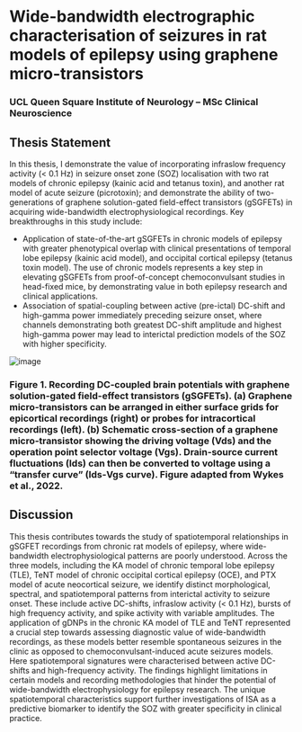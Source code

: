 # Wide-bandwidth electrographic characterisation of seizures in rat models of epilepsy using graphene micro-transistors
### UCL Queen Square Institute of Neurology – MSc Clinical Neuroscience

## Thesis Statement
In this thesis, I demonstrate the value of incorporating infraslow frequency activity (< 0.1 Hz) in seizure onset zone (SOZ) localisation with two rat models of chronic epilepsy (kainic acid and tetanus toxin), and another rat model of acute seizure (picrotoxin); and demonstrate the ability of two-generations of graphene solution-gated field-effect transistors (gSGFETs) in acquiring wide-bandwidth electrophysiological recordings.
Key breakthroughs in this study include:
-	Application of state-of-the-art gSGFETs in chronic models of epilepsy with greater phenotypical overlap with clinical presentations of temporal lobe epilepsy (kainic acid model), and occipital cortical epilepsy (tetanus toxin model). The use of chronic models represents a key step in elevating gSGFETs from proof-of-concept chemoconvulsant studies in head-fixed mice, by demonstrating value in both epilepsy research and clinical applications.
-	Association of spatial-coupling between active (pre-ictal) DC-shift and high-gamma power immediately preceding seizure onset, where channels demonstrating both greatest DC-shift amplitude and highest high-gamma power may lead to interictal prediction models of the SOZ with higher specificity.

![image](https://github.com/user-attachments/assets/50a35df2-74f4-4959-977e-83f8d929bf6c)
### Figure 1. Recording DC‐coupled brain potentials with graphene solution-gated field-effect transistors (gSGFETs). (a) Graphene micro‐transistors can be arranged in either surface grids for epicortical recordings (right) or probes for intracortical recordings (left). (b) Schematic cross‐section of a graphene micro‐transistor showing the driving voltage (Vds) and the operation point selector voltage (Vgs). Drain‐source current fluctuations (Ids) can then be converted to voltage using a “transfer curve” (Ids‐Vgs curve). Figure adapted from Wykes et al., 2022.

## Discussion

This thesis contributes towards the study of spatiotemporal relationships in gSGFET recordings from chronic rat models of epilepsy, where wide-bandwidth electrophysiological patterns are poorly understood. Across the three models, including the KA model of chronic temporal lobe epilepsy (TLE), TeNT model of chronic occipital cortical epilepsy (OCE), and PTX model of acute neocortical seizure, we identify distinct morphological, spectral, and spatiotemporal patterns from interictal activity to seizure onset. These include active DC-shifts, infraslow activity (< 0.1 Hz), bursts of high frequency activity, and spike activity with variable amplitudes. The application of gDNPs in the chronic KA model of TLE and TeNT represented a crucial step towards assessing diagnostic value of wide-bandwidth recordings, as these models better resemble spontaneous seizures in the clinic as opposed to chemoconvulsant-induced acute seizures models. Here spatiotemporal signatures were characterised between active DC-shifts and high-frequency activity. The findings highlight limitations in certain models and recording methodologies that hinder the potential of wide-bandwidth electrophysiology for epilepsy research. The unique spatiotemporal characteristics support further investigations of ISA as a predictive biomarker to identify the SOZ with greater specificity in clinical practice.
